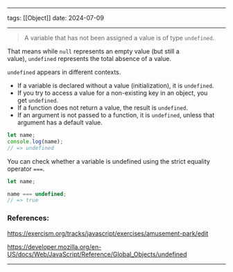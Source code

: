 
--- 
tags: [[Object]] 
date: 2024-07-09

---

> A variable that has not been assigned a value is of type `undefined`.

That means while `null` represents an empty value (but still a value), `undefined` represents the total absence of a value. 

`undefined` appears in different contexts.

- If a variable is declared without a value (initialization), it is `undefined`.
- If you try to access a value for a non-existing key in an object, you get `undefined`.
- If a function does not return a value, the result is `undefined`.
- If an argument is not passed to a function, it is `undefined`, unless that argument has a default value.

```javascript
let name;
console.log(name);
// => undefined
```

You can check whether a variable is undefined using the strict equality operator `===`.

```javascript
let name;

name === undefined;
// => true
```

### References:

https://exercism.org/tracks/javascript/exercises/amusement-park/edit

https://developer.mozilla.org/en-US/docs/Web/JavaScript/Reference/Global_Objects/undefined

---




